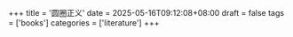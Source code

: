 +++
title = '圆圈正义'
date = 2025-05-16T09:12:08+08:00
draft = false
tags = ['books']
categories = ['literature']
+++
